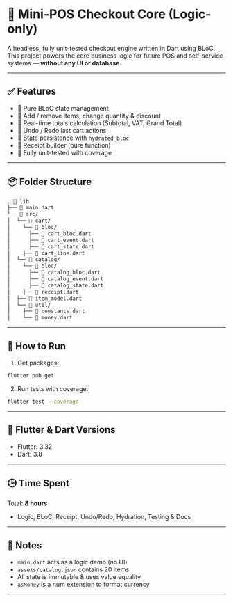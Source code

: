 
# 🧾 Mini-POS Checkout Core (Logic-only)

A headless, fully unit-tested checkout engine written in Dart using BLoC.  
This project powers the core business logic for future POS and self-service systems — **without any UI or database**.

---

## ✅ Features

- 🧠 Pure BLoC state management
- 🛒 Add / remove items, change quantity & discount
- 💸 Real-time totals calculation (Subtotal, VAT, Grand Total)
- 🔄 Undo / Redo last cart actions
- 💾 State persistence with `hydrated_bloc`
- 🧾 Receipt builder (pure function)
- 🧪 Fully unit-tested with coverage

---

## 📦 Folder Structure

```markdown
. 📂 lib
├── 📄 main.dart
└── 📂 src/
│  └── 📂 cart/
│    └── 📂 bloc/
│      ├── 📄 cart_bloc.dart
│      ├── 📄 cart_event.dart
│      ├── 📄 cart_state.dart
│    ├── 📄 cart_line.dart
│  └── 📂 catalog/
│    └── 📂 bloc/
│      ├── 📄 catalog_bloc.dart
│      ├── 📄 catalog_event.dart
│      ├── 📄 catalog_state.dart
│    ├── 📄 receipt.dart
│  ├── 📄 item_model.dart
│  └── 📂 util/
│    ├── 📄 constants.dart
│    └── 📄 money.dart
```
---

## 🚀 How to Run

1. Get packages:
```bash
flutter pub get
```

2. Run tests with coverage:
```bash
flutter test --coverage
```

---

## 🔧 Flutter & Dart Versions

- Flutter: 3.32
- Dart: 3.8

---

## 🕒 Time Spent

Total: **8 hours**
- Logic, BLoC, Receipt, Undo/Redo, Hydration, Testing & Docs

---

## 📁 Notes

- `main.dart` acts as a logic demo (no UI)
- `assets/catalog.json` contains 20 items
- All state is immutable & uses value equality
- `asMoney` is a num extension to format currency

---
